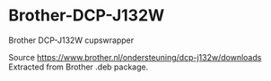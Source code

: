 # Brother-DCP-J132W
Brother DCP-J132W cupswrapper

Source https://www.brother.nl/ondersteuning/dcp-j132w/downloads
Extracted from Brother .deb package.

